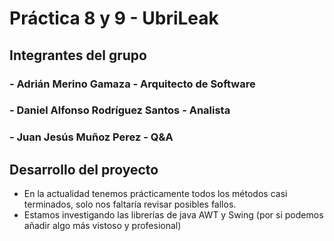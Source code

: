 # Práctica 8 y 9 - UbriLeak
## Integrantes del grupo
### - Adrián Merino Gamaza - Arquitecto de Software
### - Daniel Alfonso Rodríguez Santos - Analista
### - Juan Jesús Muñoz Perez - Q&A

## Desarrollo del proyecto
- En la actualidad tenemos prácticamente todos los métodos casi terminados, solo nos faltaría revisar posibles fallos.
- Estamos investigando las librerías de java AWT y Swing (por si podemos añadir algo más vistoso y profesional)
